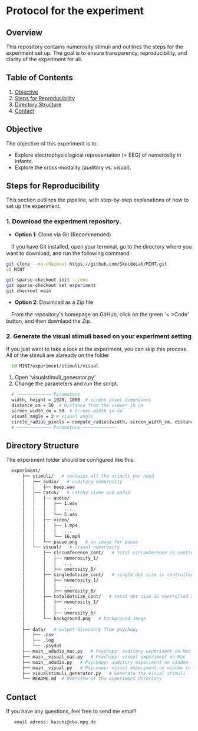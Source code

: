 # Protocol for the experiment

## Overview

This repository contains numerosity stimuli and outlines the steps for the experiment set up. The goal is to ensure transparency, reproducibility, and clarity of the experiment for all.

## Table of Contents

1. [Objective](#objective)
2. [Steps for Reproducibility](#steps-for-reproducibility)
3. [Directory Structure](#directory-structure)
4. [Contact](#contact)


## Objective

The objective of this experiment is to:
- Explore electrophysiological representation (= EEG) of numerosity in infants.
- Explore the cross-modality (auditory vs. visual).


## Steps for Reproducibility

This section outlines the pipeline, with step-by-step explanations of how to set up the experiment.

### 1. Download the experiment repository. 
- **Option 1**: Clone via Git (Recommended)

　If you have Git installed, open your terminal, go to the directory where you want to download, and run the following command:

  ```bash
  git clone --no-checkout https://github.com/SkeideLab/MINT.git
  cd MINT

  git sparse-checkout init --cone
  git sparse-checkout set experiment
  git checkout main
  ```

- **Option 2**: Download as a Zip file 

　From the repository's homepage on GitHub, click on the green '< >Code' button, and then downlaod the Zip.


### 2. Generate the visual stimuli based on your experiment setting

If you just want to take a look at the experiment, you can skip this process. All of the stimuli are alaready on the folder 
  ```bash
    cd MINT/experiment/stimuli/visual
  ```

1. Open 'visualstimuli_generator.py'
2. Change the parameters and run the script.

  ```bash
    # ~~~~~~~~~~~~~ Parameters
    width, height = 1920, 1080  # screen pixel dimensions
    distance_cm = 50  # Distance from the viewer in cm
    screen_width_cm = 50  # Screen width in cm
    visual_angle = 2 # visual angle
    circle_radius_pixels = compute_radius(width, screen_width_cm, distance_cm, visual_angle) # compute the raidus of circle within the specified visual angle
    # ~~~~~~~~~~~~~ Parameters ~~~~~~~~~~~~~
  ```


## Directory Structure
The experiment folder should be configured like this:
  ```bash
    experiment/
        ├── stimuli/   # contains all the stimuli you need
        │   ├── audio/   # auditory numerosity
        │   │   ├── beep.wav
        │   ├── catch/   # catchy video and audio
        │   │   ├── audio/
        │   │   │   ├── 1.wav
        │   │   │   │   ...
        │   │   │   └── 5.wav
        │   │   ├── video/
        │   │   │   ├── 1.mp4
        │   │   │   │   ...
        │   │   │   └── 16.mp4        
        │   │   └── pause.png   # an image for pause
        │   └── visual/   # visual numerosity
        │       ├── circumference_cont/   # total circumference is controlled across numerosity
        │       │   ├── numerosity_1/
        │       │   │   ...
        │       │   ├── umerosity_6/
        │       ├── singledotsize_cont/   # single dot size is controlled across numerosity
        │       │   ├── numerosity_1/
        │       │   │   ...
        │       │   ├── umerosity_6/               
        │       ├── totaldotsize_cont/   # total dot size is controlled across numerosity
        │       │   ├── numerosity_1/
        │       │   │   ...
        │       │   ├── umerosity_6/ 
        │       └── background.png   # background image
        │
        ├── data/   # output directory from psychopy 
        │   ├── .csv   
        │   ├── .log  
        │   └── .psydat 
        ├── main__adudio_mac.py   # Psychopy: auditory experiment on Mac
        ├── main__visual_mac.py   # Psychopy: visual experiment on Mac
        ├── main__adudio.py   # Psychopy: auditory experiment on window in EEG lab
        ├── main__visual.py   # Psychopy: visual experiment on window in EEG lab
        ├── visualstimuli_generator.py   # Generate the visual stimuli
        └── README.md  # Overview of the experiment directory
  ```


## Contact
If you have any questions, feel free to send me email!
 ```bash
    email adress: kazuki@cbs.mpg.de
 ```



